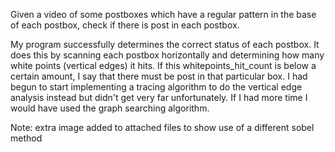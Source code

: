 Given a video of some postboxes which have a regular pattern in the base of each postbox, check if there is post in each postbox.

My program successfully determines the correct status of each postbox. It does this by scanning each postbox horizontally and determining how many white points (vertical edges) it hits. 
If this whitepoints_hit_count is below a certain amount, I say that there must be post in that particular box. I had begun to start implementing a tracing algorithm to do the vertical edge
analysis instead but didn't get very far unfortunately. If I had more time I would have used the graph searching algorithm.

Note: extra image added to attached files to show use of a different sobel method

